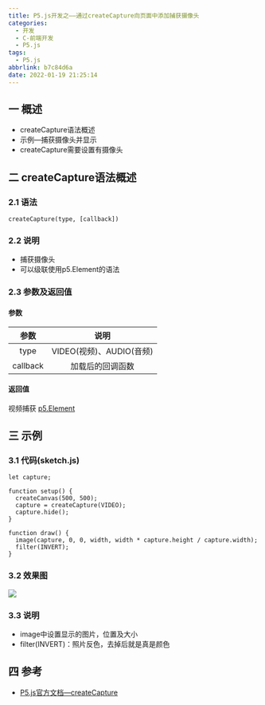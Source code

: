 ```yaml
---
title: P5.js开发之——通过createCapture向页面中添加捕获摄像头
categories:
  - 开发
  - C-前端开发
  - P5.js
tags:
  - P5.js
abbrlink: b7c84d6a
date: 2022-01-19 21:25:14
---
```

## 一 概述

* createCapture语法概述
* 示例—捕获摄像头并显示
* createCapture需要设置有摄像头

<!--more-->

## 二 createCapture语法概述

### 2.1 语法

```
createCapture(type, [callback])
```

### 2.2 说明

* 捕获摄像头
* 可以级联使用p5.Element的语法

### 2.3 参数及返回值

#### 参数

|   参数   |           说明           |
| :------: | :----------------------: |
|   type   | VIDEO(视频)、AUDIO(音频) |
| callback |     加载后的回调函数     |

#### 返回值

视频捕获 [p5.Element](https://p5js.org/zh-Hans/reference/#/p5.Element) 

## 三 示例

### 3.1 代码(sketch.js)

```
let capture;

function setup() {
  createCanvas(500, 500);
  capture = createCapture(VIDEO);
  capture.hide();
}

function draw() {
  image(capture, 0, 0, width, width * capture.height / capture.width);
  filter(INVERT);
}
```

### 3.2 效果图

![][1]

### 3.3  说明

* image中设置显示的图片，位置及大小
* filter(INVERT)：照片反色，去掉后就是真是颜色

## 四 参考
* [P5.js官方文档—createCapture](https://p5js.org/zh-Hans/reference/#/p5/createCapture)


[1]:https://cdn.jsdelivr.net/gh/PGzxc/CDN/blog-p5js/p5js-createCapture-sample1.png